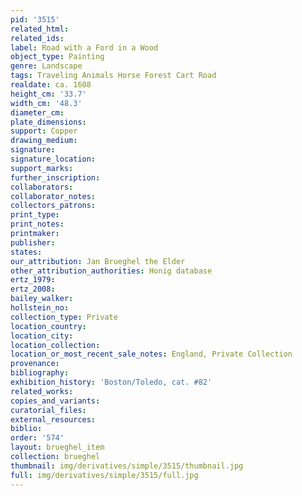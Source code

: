 ```yaml
---
pid: '3515'
related_html: 
related_ids: 
label: Road with a Ford in a Wood
object_type: Painting
genre: Landscape
tags: Traveling Animals Horse Forest Cart Road
realdate: ca. 1608
height_cm: '33.7'
width_cm: '48.3'
diameter_cm: 
plate_dimensions: 
support: Copper
drawing_medium: 
signature: 
signature_location: 
support_marks: 
further_inscription: 
collaborators: 
collaborator_notes: 
collectors_patrons: 
print_type: 
print_notes: 
printmaker: 
publisher: 
states: 
our_attribution: Jan Brueghel the Elder
other_attribution_authorities: Honig database
ertz_1979: 
ertz_2008: 
bailey_walker: 
hollstein_no: 
collection_type: Private
location_country: 
location_city: 
location_collection: 
location_or_most_recent_sale_notes: England, Private Collection
provenance: 
bibliography: 
exhibition_history: 'Boston/Toledo, cat. #82'
related_works: 
copies_and_variants: 
curatorial_files: 
external_resources: 
biblio: 
order: '574'
layout: brueghel_item
collection: brueghel
thumbnail: img/derivatives/simple/3515/thumbnail.jpg
full: img/derivatives/simple/3515/full.jpg
---
```

